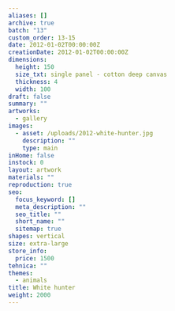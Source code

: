 ```yaml
---
aliases: []
archive: true
batch: "13"
custom_order: 13-15
date: 2012-01-02T00:00:00Z
creationDate: 2012-01-02T00:00:00Z
dimensions:
  height: 150
  size_txt: single panel - cotton deep canvas
  thickness: 4
  width: 100
draft: false
summary: ""
artworks:
  - gallery
images:
  - asset: /uploads/2012-white-hunter.jpg
    description: ""
    type: main
inHome: false
instock: 0
layout: artwork
materials: ""
reproduction: true
seo:
  focus_keyword: []
  meta_description: ""
  seo_title: ""
  short_name: ""
  sitemap: true
shapes: vertical
size: extra-large
store_info:
  price: 1500
tehnica: ""
themes:
  - animals
title: White hunter
weight: 2000
---
```

